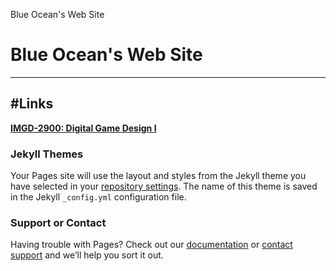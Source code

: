  Blue Ocean's Web Site

Blue Ocean's Web Site
=======================

* * *

#Links
-----

[**IMGD-2900: Digital Game Design I**](IMGD-2900/index.md)

### Jekyll Themes

Your Pages site will use the layout and styles from the Jekyll theme you have selected in your [repository settings](https://github.com/BlueOcean090/BlueOcean090.github.io/settings). The name of this theme is saved in the Jekyll `_config.yml` configuration file.

### Support or Contact

Having trouble with Pages? Check out our [documentation](https://help.github.com/categories/github-pages-basics/) or [contact support](https://github.com/contact) and we’ll help you sort it out.
